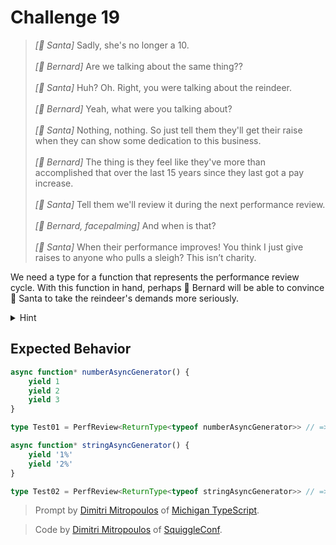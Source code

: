 # Challenge 19

> _[🎅 Santa]_ Sadly, she's no longer a 10.\
> \
> _[🎩 Bernard]_ Are we talking about the same thing??\
> \
> _[🎅 Santa]_ Huh? Oh. Right, you were talking about the reindeer.\
> \
> _[🎩 Bernard]_ Yeah, what were you talking about?\
> \
> _[🎅 Santa]_ Nothing, nothing. So just tell them they'll get their raise when they can show some dedication to this business.\
> \
> _[🎩 Bernard]_ The thing is they feel like they've more than accomplished that over the last 15 years since they last got a pay increase.\
> \
> _[🎅 Santa]_ Tell them we'll review it during the next performance review.\
> \
> _[🎩 Bernard, facepalming]_ And when is that?\
> \
> _[🎅 Santa]_ When their performance improves! You think I just give raises to anyone who pulls a sleigh? This isn’t charity.

We need a type for a function that represents the performance review cycle. With this function in hand, perhaps 🎩 Bernard will be able to convince 🎅 Santa to take the reindeer's demands more seriously.

<details>
<summary>Hint</summary>
Learn some more about how to create and type async functions that are also iterable (generators).
</details>

## Expected Behavior

```ts
async function* numberAsyncGenerator() {
	yield 1
	yield 2
	yield 3
}

type Test01 = PerfReview<ReturnType<typeof numberAsyncGenerator>> // => 1 | 2 | 3

async function* stringAsyncGenerator() {
	yield '1%'
	yield '2%'
}

type Test02 = PerfReview<ReturnType<typeof stringAsyncGenerator>> // => '1%' | '2%'
```

> Prompt by [Dimitri Mitropoulos](https://github.com/dimitropoulos) of [Michigan TypeScript](https://michigantypescript.com/).

> Code by [Dimitri Mitropoulos](https://github.com/dimitropoulos) of [SquiggleConf](https://squiggleconf.com/).
